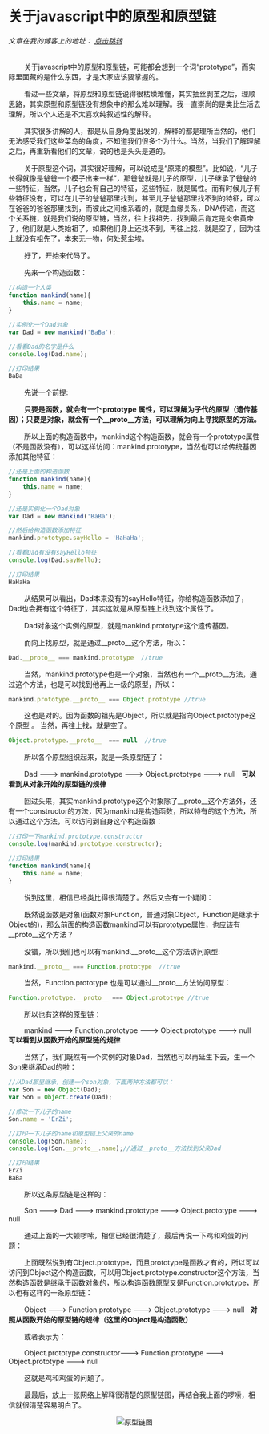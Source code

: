 # 关于javascript中的原型和原型链
###### 文章在我的博客上的地址： [点击跳转](http://www.ershing.cn/javascriptprototype/ "点击我")

        关于javascript中的原型和原型链，可能都会想到一个词“prototype”，而实际里面藏的是什么东西，才是大家应该要掌握的。

        看过一些文章，将原型和原型链说得很枯燥难懂，其实抽丝剥茧之后，理顺思路，其实原型和原型链没有想象中的那么难以理解。我一直崇尚的是类比生活去理解，所以个人还是不太喜欢纯叙述性的解释。

        其实很多讲解的人，都是从自身角度出发的，解释的都是理所当然的，他们无法感受我们这些菜鸟的角度，不知道我们很多个为什么。当然，当我们了解理解之后，再重新看他们的文章，说的也是头头是道的。

        关于原型这个词，其实很好理解，可以说成是“原来的模型”。比如说，“儿子长得就像是爸爸一个模子出来一样”，那爸爸就是儿子的原型，儿子继承了爸爸的一些特征，当然，儿子也会有自己的特征，这些特征，就是属性。而有时候儿子有些特征没有，可以在儿子的爸爸那里找到，甚至儿子爸爸那里找不到的特征，可以在爸爸的爸爸那里找到，而彼此之间维系着的，就是血缘关系，DNA传递，而这个关系链，就是我们说的原型链，当然，往上找祖先，找到最后肯定是炎帝黄帝了，他们就是人类始祖了，如果他们身上还找不到，再往上找，就是空了，因为往上就没有祖先了，本来无一物，何处惹尘埃。

        好了，开始来代码了。

        先来一个构造函数：
```javascript
//构造一个人类
function mankind(name){
    this.name = name;
}

//实例化一个Dad对象
var Dad = new mankind('BaBa');

//看看Dad的名字是什么
console.log(Dad.name);

//打印结果
BaBa
```
        先说一个前提:

        **只要是函数，就会有一个 prototype 属性，可以理解为子代的原型（遗传基因）；只要是对象，就会有一个__proto__方法，可以理解为向上寻找原型的方法。**

        所以上面的构造函数中，mankind这个构造函数，就会有一个prototype属性（不是函数没有），可以这样访问：mankind.prototype，当然也可以给传统基因添加其他特征：
```javascript
//还是上面的构造函数
function mankind(name){
    this.name = name;
}

//还是实例化一个Dad对象
var Dad = new mankind('BaBa');

//然后给构造函数添加特征
mankind.prototype.sayHello = 'HaHaHa';

//看看Dad有没有sayHello特征
console.log(Dad.sayHello);

//打印结果
HaHaHa
```
        从结果可以看出，Dad本来没有的sayHello特征，你给构造函数添加了，Dad也会拥有这个特征了，其实这就是从原型链上找到这个属性了。

        Dad对象这个实例的原型，就是mankind.prototype这个遗传基因。

        而向上找原型，就是通过__proto__这个方法，所以：
```javascript
Dad.__proto__ === mankind.prototype  //true
```
        当然，mankind.prototype也是一个对象，当然也有一个__proto__方法，通过这个方法，也是可以找到他再上一级的原型，所以：
```javascript
mankind.prototype.__proto__ === Object.prototype //true
```
        这也是对的。因为函数的祖先是Object，所以就是指向Object.prototype这个原型 。
        当然，再往上找，就是空了。
```javascript       
Object.prototype.__proto__  === null  //true 
```       
        所以各个原型组织起来，就是一条原型链了：

        Dad ---> mankind.prototype ---> Object.prototype ---> null   **可以看到从对象开始的原型链的规律**<br>
 
        回过头来，其实mankind.prototype这个对象除了__proto__这个方法外，还有一个constructor的方法，因为mankind是构造函数，所以特有的这个方法，所以通过这个方法，可以访问到自身这个构造函数：
```javascript
//打印一下mankind.prototype.constructor
console.log(mankind.prototype.constructor);

//打印结果
function mankind(name){
    this.name = name;
}
```
        说到这里，相信已经类比得很清楚了。然后又会有一个疑问：

        既然说函数是对象(函数对象Function，普通对象Object，Function是继承于Object的)，那么前面的构造函数mankind可以有prototype属性，也应该有__proto__这个方法？

        没错，所以我们也可以有mankind.__proto__这个方法访问原型:
```javascript
mankind.__proto__ === Function.prototype  //true
```
        当然，Function.prototype 也是可以通过__proto__方法访问原型：
```javascript
Function.prototype.__proto__ === Object.prototype //true
```
        所以也有这样的原型链：

        mankind ---> Function.prototype ---> Object.prototype ---> null   **可以看到从函数开始的原型链的规律**<br>

        当然了，我们既然有一个实例的对象Dad，当然也可以再延生下去，生一个Son来继承Dad的啦：
```javascript
//从Dad那里继承，创建一个son对象，下面两种方法都可以：
var Son = new Object(Dad);
var Son = Object.create(Dad);

//修改一下儿子的name
Son.name = 'ErZi';

//打印一下儿子的name和原型链上父亲的name
console.log(Son.name);
console.log(Son.__proto__.name);//通过__proto__方法找到父亲Dad

//打印结果
ErZi
BaBa
```
        所以这条原型链是这样的：

        Son ---> Dad ---> mankind.prototype ---> Object.prototype ---> null<br>

        通过上面的一大顿啰嗦，相信已经很清楚了，最后再说一下鸡和鸡蛋的问题：

        上面既然说到有Object.prototype，而且prototype是函数才有的，所以可以访问到Object这个构造函数，可以用Object.prototype.constructor这个方法，当然构造函数是继承于函数对象的，所以构造函数原型又是Function.prototype，所以也有这样的一条原型链：

        Object ---> Function.prototype ---> Object.prototype ---> null   **对照从函数开始的原型链的规律（这里的Object是构造函数）**<br>

        或者表示为：

        Object.prototype.constructor---> Function.prototype ---> Object.prototype ---> null<br>

        这就是鸡和鸡蛋的问题了。

        最最后，放上一张网络上解释很清楚的原型链图，再结合我上面的啰嗦，相信就很清楚容易明白了。
        <div align=center><img src="https://ss0.bdstatic.com/94oJfD_bAAcT8t7mm9GUKT-xh_/timg?image&quality=100&size=b4000_4000&sec=1498028312&di=5dc545ec45d571ebaf82edc6bfd4adae&src=http://images2015.cnblogs.com/blog/952839/201608/952839-20160807171533231-172025675.png" alt="原型链图" /></div>



